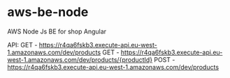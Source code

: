 # aws-be-node
AWS Node Js BE for shop Angular

API:
GET - https://r4qa6fskb3.execute-api.eu-west-1.amazonaws.com/dev/products
GET - https://r4qa6fskb3.execute-api.eu-west-1.amazonaws.com/dev/products/{productId}
POST - https://r4qa6fskb3.execute-api.eu-west-1.amazonaws.com/dev/products

